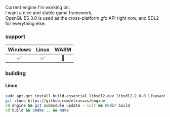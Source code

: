 Current engine I'm working on. </br>
I want a nice and stable game framework, </br>
OpenGL ES 3.0 is used as the cross-platform gfx API right now, and SDL2 for everything else. </br>

### support
| Windows  | Linux | WASM |
| :-------------: | :-------------: | :-------------: |
| ✅ | ✅ | 🚧 |
### building
#### Linux
```sh
sudo apt-get install build-essential libsdl2-dev libsdl2-2.0-0 libasan6 libgles2-mesa-dev -y
git clone https://github.com/eliasvas/engine
cd engine && git submodule update --init && mkdir build
cd build && cmake .. && make
```